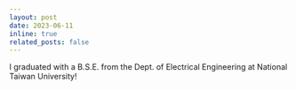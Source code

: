 ```yaml
---
layout: post
date: 2023-06-11
inline: true
related_posts: false
---
```


I graduated with a B.S.E. from the Dept. of Electrical Engineering at National Taiwan University!
